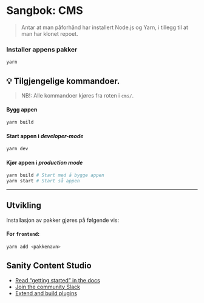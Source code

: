 # Sangbok: CMS

> Antar at man påforhånd har installert Node.js og Yarn, i tillegg til at man har klonet repoet.

### Installer appens pakker

```zsh
yarn
```

## 💡 Tilgjengelige kommandoer.

> NB!: Alle kommandoer kjøres fra roten i `cms/`.

#### Bygg appen

```zsh
yarn build
```

#### Start appen i _developer-mode_

```zsh
yarn dev
```

#### Kjør appen i _production mode_

```zsh
yarn build # Start med å bygge appen
yarn start # Start så appen
```

---

## Utvikling

Installasjon av pakker gjøres på følgende vis:

#### For `frontend`:

```zsh
yarn add <pakkenavn>
```


## Sanity Content Studio
- [Read “getting started” in the docs](https://www.sanity.io/docs/introduction/getting-started?utm_source=readme)
- [Join the community Slack](https://slack.sanity.io/?utm_source=readme)
- [Extend and build plugins](https://www.sanity.io/docs/content-studio/extending?utm_source=readme)